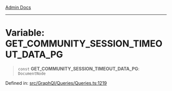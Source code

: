 [Admin Docs](/)

***

# Variable: GET\_COMMUNITY\_SESSION\_TIMEOUT\_DATA\_PG

> `const` **GET\_COMMUNITY\_SESSION\_TIMEOUT\_DATA\_PG**: `DocumentNode`

Defined in: [src/GraphQl/Queries/Queries.ts:1219](https://github.com/PalisadoesFoundation/talawa-admin/blob/main/src/GraphQl/Queries/Queries.ts#L1219)

